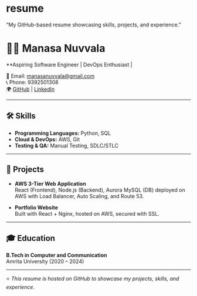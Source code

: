 # resume
“My GitHub-based resume showcasing skills, projects, and experience.”
# 👩‍💻 Manasa Nuvvala

**Aspiring Software Engineer | DevOps Enthusiast | 

📧 Email: manasanuvvala@gmail.com  
📞 Phone: 9392501308  
🌍 [GitHub](https://github.com/Manasa811562) | [LinkedIn](https://www.linkedin.com/in/manasa-nuvvala-8359b2283/)  

---

## 🛠 Skills
- **Programming Languages:** Python, SQL
- **Cloud & DevOps:** AWS, Git
- **Testing & QA:** Manual Testing, SDLC/STLC  

---

## 📂 Projects
- **AWS 3-Tier Web Application**  
  React (Frontend), Node.js (Backend), Aurora MySQL (DB) deployed on AWS with Load Balancer, Auto Scaling, and Route 53.  

- **Portfolio Website**  
  Built with React + Nginx, hosted on AWS, secured with SSL.  

 
---

## 🎓 Education
**B.Tech in Computer and Communication**  
Amrita University (2020 – 2024)  

 
---

⭐️ *This resume is hosted on GitHub to showcase my projects, skills, and experience.*
